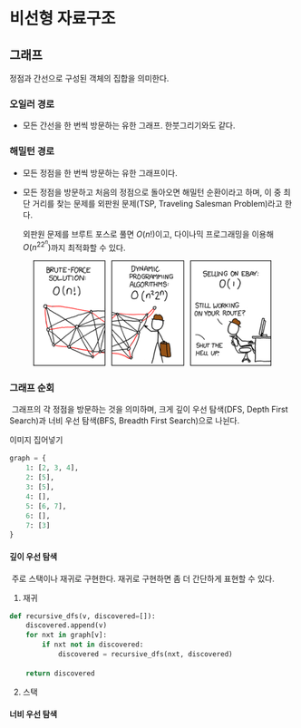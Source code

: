 # 비선형 자료구조

## 그래프
정점과 간선으로 구성된 객체의 집합을 의미한다.

### 오일러 경로
- 모든 간선을 한 번씩 방문하는 유한 그래프. 한붓그리기와도 같다.

### 해밀턴 경로
- 모든 정점을 한 번씩 방문하는 유한 그래프이다.

- 모든 정점을 방문하고 처음의 정점으로 돌아오면 해밀턴 순환이라고 하며, 이 중 최단 거리를 찾는 문제를 외판원 문제(TSP, Traveling Salesman Problem)라고 한다.

  외판원 문제를 브루트 포스로 풀면 $O(n!)$이고, 다이나믹 프로그래밍을 이용해 $O(n^22^n)$까지 최적화할 수 있다.

<center>

  ![alt text](image-1.png)
</center>

### 그래프 순회
&nbsp;그래프의 각 정점을 방문하는 것을 의미하며, 크게 깊이 우선 탐색(DFS, Depth First Search)과 너비 우선 탐색(BFS, Breadth First Search)으로 나뉜다.

이미지 집어넣기
```python
graph = {
    1: [2, 3, 4],
    2: [5],
    3: [5],
    4: [],
    5: [6, 7],
    6: [],
    7: [3]
}
```

#### 깊이 우선 탐색
&nbsp;주로 스택이나 재귀로 구현한다. 재귀로 구현하면 좀 더 간단하게 표현할 수 있다.

1. 재귀
```python
def recursive_dfs(v, discovered=[]):
    discovered.append(v)
    for nxt in graph[v]:
        if nxt not in discovered:
            discovered = recursive_dfs(nxt, discovered)

    return discovered
```

2. 스택


#### 너비 우선 탐색